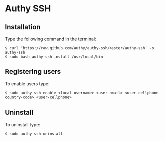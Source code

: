 # Authy SSH


## Installation

Type the following command in the terminal:

    $ curl 'https://raw.github.com/authy/authy-ssh/master/authy-ssh' -o authy-ssh
    $ sudo bash authy-ssh install /usr/local/bin

## Registering users

To enable users type:

    $ sudo authy-ssh enable <local-username> <user-email> <user-cellphone-country-code> <user-cellphone> 


## Uninstall

To uninstall type:

    $ sudo authy-ssh uninstall

